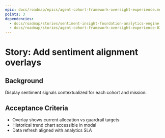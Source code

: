 ```yaml
---
epic: docs/roadmap/epics/agent-cohort-framework-oversight-experience.md
points: 3
dependencies:
  - docs/roadmap/stories/sentiment-insight-foundation-analytics-engine-05-trpc-surface.md
  - docs/roadmap/stories/agent-cohort-framework-oversight-experience-03-dashboard-components.md
---
```

# Story: Add sentiment alignment overlays

## Background
Display sentiment signals contextualized for each cohort and mission.

## Acceptance Criteria
- Overlay shows current allocation vs guardrail targets
- Historical trend chart accessible in modal
- Data refresh aligned with analytics SLA
